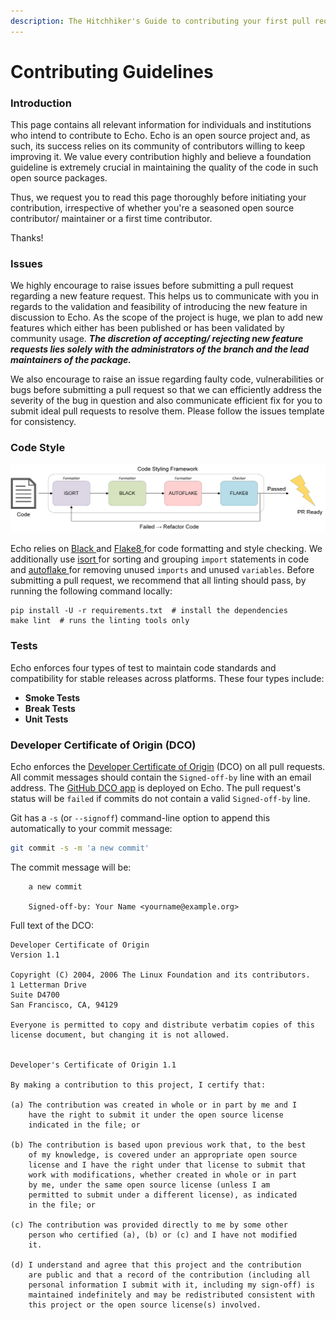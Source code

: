 ```yaml
---
description: The Hitchhiker's Guide to contributing your first pull request to Echo!
---
```


# Contributing Guidelines

### Introduction

This page contains all relevant information for individuals and institutions who intend to contribute to Echo. Echo is an open source project and, as such, its success relies on its community of contributors willing to keep improving it. We value every contribution highly and believe a foundation guideline is extremely crucial in maintaining the quality of the code in such open source packages. 

Thus, we request you to read this page thoroughly before initiating your contribution, irrespective of whether you're a seasoned open source contributor/ maintainer or a first time contributor. 

Thanks! 

### Issues

We highly encourage to raise issues before submitting a pull request regarding a new feature request. This helps us to communicate with you in regards to the validation and feasibility of introducing the new feature in discussion to Echo. As the scope of the project is huge, we plan to add new features which either has been published or has been validated by community usage. _**The discretion of accepting/ rejecting new feature requests lies solely with the administrators of the branch and the lead maintainers of the package.**_ 

We also encourage to raise an issue regarding faulty code, vulnerabilities or bugs before submitting a pull request so that we can efficiently address the severity of the bug in question and also communicate efficient fix for you to submit ideal pull requests to resolve them. Please follow the issues template for consistency. 

### Code Style

![](.gitbook/assets/style.png)

Echo relies on [Black ](https://github.com/psf/black)and [Flake8 ](https://github.com/PyCQA/flake8)for code formatting and style checking. We additionally use [isort ](https://pycqa.github.io/isort/)for sorting and grouping `import` statements in code and [autoflake ](https://github.com/myint/autoflake)for removing unused `imports` and unused `variables`. Before submitting a pull request, we recommend that all linting should pass, by running the following command locally:

```text
pip install -U -r requirements.txt  # install the dependencies
make lint  # runs the linting tools only
```

### Tests

Echo enforces four types of test to maintain code standards and compatibility for stable releases across platforms. These four types include:

* **Smoke Tests**
* **Break Tests**
* **Unit Tests**

### Developer Certificate of Origin \(DCO\)

Echo enforces the [Developer Certificate of Origin](https://developercertificate.org/) \(DCO\) on all pull requests. All commit messages should contain the `Signed-off-by` line with an email address. The [GitHub DCO app](https://github.com/apps/dco) is deployed on Echo. The pull request's status will be `failed` if commits do not contain a valid `Signed-off-by` line.

Git has a `-s` \(or `--signoff`\) command-line option to append this automatically to your commit message:

```bash
git commit -s -m 'a new commit'
```

The commit message will be:

```text
    a new commit

    Signed-off-by: Your Name <yourname@example.org>
```

Full text of the DCO:

```text
Developer Certificate of Origin
Version 1.1

Copyright (C) 2004, 2006 The Linux Foundation and its contributors.
1 Letterman Drive
Suite D4700
San Francisco, CA, 94129

Everyone is permitted to copy and distribute verbatim copies of this
license document, but changing it is not allowed.


Developer's Certificate of Origin 1.1

By making a contribution to this project, I certify that:

(a) The contribution was created in whole or in part by me and I
    have the right to submit it under the open source license
    indicated in the file; or

(b) The contribution is based upon previous work that, to the best
    of my knowledge, is covered under an appropriate open source
    license and I have the right under that license to submit that
    work with modifications, whether created in whole or in part
    by me, under the same open source license (unless I am
    permitted to submit under a different license), as indicated
    in the file; or

(c) The contribution was provided directly to me by some other
    person who certified (a), (b) or (c) and I have not modified
    it.

(d) I understand and agree that this project and the contribution
    are public and that a record of the contribution (including all
    personal information I submit with it, including my sign-off) is
    maintained indefinitely and may be redistributed consistent with
    this project or the open source license(s) involved.
```

